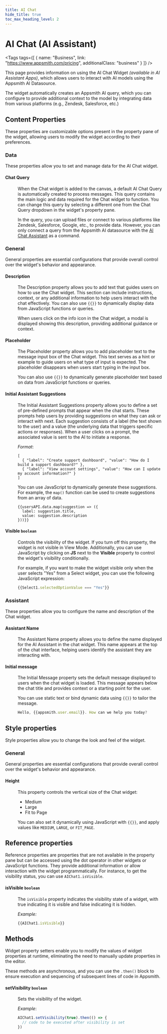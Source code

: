 ```yaml
---
title: AI Chat
hide_title: true
toc_max_heading_level: 2
---
```

<!-- vale off -->

<div className="tag-wrapper">
 <h1>AI Chat (AI Assistant)</h1>

<Tags
tags={[
{ name: "Business", link: "https://www.appsmith.com/pricing", additionalClass: "business" }
]}
/>


</div>

<!-- vale on -->

This page provides information on using the AI Chat Widget *(available in AI Assistant Apps)*, which allows users to interact with AI models using the Appsmith AI Datasource.

The widget automatically creates an Appsmith AI query, which you can configure to provide additional context to the model by integrating data from various platforms (e.g., Zendesk, Salesforce, etc.) 



<ZoomImage
  src="/img/appsmith-ai.gif" 
  alt=""
  caption=""
/>


## Content Properties

These properties are customizable options present in the property pane of the widget, allowing users to modify the widget according to their preferences.

### Data 

These properties allow you to set and manage data for the AI Chat widget. 

#### Chat Query

<dd>

When the Chat widget is added to the canvas, a default AI Chat Query is automatically created to process messages. This query contains the main logic and data required for the Chat widget to function. You can change this query by selecting a different one from the Chat Query dropdown in the widget's property pane.

In the query, you can upload files or connect to various platforms like Zendesk, Salesforce, Google, etc., to provide data. However, you can only connect a query from the Appsmith AI datasource with the [AI Chat Assistant](/AI-assistants/appsmith-ai#ai-chat-assistant) as a command. 


</dd>

### General

General properties are essential configurations that provide overall control over the widget's behavior and appearance.

#### Description

<dd>

The Description property allows you to add text that guides users on how to use the Chat widget. This section can include instructions, context, or any additional information to help users interact with the chat effectively. You can also use `{{}}` to dynamically display data from JavaScript functions or queries.

When users click on the info icon in the Chat widget, a modal is displayed showing this description, providing additional guidance or context.


</dd>


#### Placeholder

<dd>

The Placeholder property allows you to add placeholder text to the message input box of the Chat widget. This text serves as a hint or example to guide users on what type of input is expected. The placeholder disappears when users start typing in the input box.

You can also use `{{}}` to dynamically generate placeholder text based on data from JavaScript functions or queries.

</dd>

#### Initial Assistant Suggestions

<dd>

The Initial Assistant Suggestions property allows you to define a set of pre-defined prompts that appear when the chat starts. These prompts help users by providing suggestions on what they can ask or interact with next. Each suggestion consists of a label (the text shown to the user) and a value (the underlying data that triggers specific actions or responses). When a user clicks on a prompt, the associated value is sent to the AI to initiate a response.

*Format*:

```JS
[
  { "label": "Create support dashboard", "value": "How do I build a support dashboard?" },
  { "label": "View account settings", "value": "How can I update my account information?" }
]
```

You can use JavaScript to dynamically generate these suggestions. For example, the `map()` function can be used to create suggestions from an array of data.

```JS
{{usersAPI.data.map(suggestion => ({
  label: suggestion.title,
  value: suggestion.description
}))}}
```

</dd>


#### Visible `boolean`

<dd>

Controls the visibility of the widget. If you turn off this property, the widget is not visible in View Mode. Additionally, you can use JavaScript by clicking on **JS** next to the **Visible** property to control the widget's visibility conditionally.

For example, if you want to make the widget visible only when the user selects "Yes" from a Select widget, you can use the following JavaScript expression: 
```js
{{Select1.selectedOptionValue === "Yes"}}
```

</dd>

### Assistant

These properties allow you to configure the name and description of the Chat widget. 

#### Assistant Name

<dd>

The Assistant Name property allows you to define the name displayed for the AI Assistant in the chat widget. This name appears at the top of the chat interface, helping users identify the assistant they are interacting with.


</dd>

#### Initial message

<dd>

The Initial Message property sets the default message displayed to users when the chat widget is loaded. This message appears below the chat title and provides context or a starting point for the user.

You can use static text or bind dynamic data using `{{}}` to tailor the message.

```js
Hello, {{appsmith.user.email}}. How can we help you today?
```

</dd>


## Style properties
Style properties allow you to change the look and feel of the widget.

### General

General properties are essential configurations that provide overall control over the widget's behavior and appearance. 


#### Height

<dd>

This property controls the vertical size of the Chat widget:

- Medium
- Large
- Fit to Page

You can also set it dynamically using JavaScript with `{{}}`, and apply values like `MEDIUM`, `LARGE`, or `FIT_PAGE`.

</dd>


## Reference properties

Reference properties are properties that are not available in the property pane but can be accessed using the dot operator in other widgets or JavaScript functions. They provide additional information or allow interaction with the widget programmatically. For instance, to get the visibility status, you can use `AIChat1.isVisible`.


#### isVisible `boolean`

<dd>

The `isVisible` property indicates the visibility state of a widget, with true indicating it is visible and false indicating it is hidden.

*Example:*
```js
{{AIChat1.isVisible}}
```

</dd>

## Methods

Widget property setters enable you to modify the values of widget properties at runtime, eliminating the need to manually update properties in the editor.

These methods are asynchronous, and you can use the `.then()` block to ensure execution and sequencing of subsequent lines of code in Appsmith.


#### setVisibility `boolean`

<dd>

Sets the visibility of the widget.

*Example*:

```js
AIChat1.setVisibility(true).then(() => {
  // code to be executed after visibility is set
})

```

</dd>
